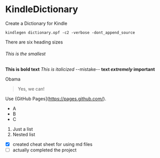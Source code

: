 # KindleDictionary
Create a Dictionary for Kindle

`kindlegen dictionary.opf -c2 -verbose -dont_append_source`

There are six heading sizes
###### This is the smallest

**This is bold text**
*This is italicized*
--mistake--
**text _extremely_ important**

Obama
> Yes, we can!

Use {GitHub Pages](https://pages.github.com/).

- A
- B
- C

1. Just a list
  1. Nested list

- [x] created cheat sheet for using md files
- [ ] actually completed the project
